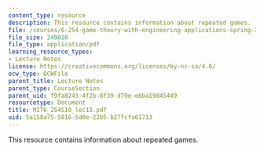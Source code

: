 ```yaml
---
content_type: resource
description: This resource contains information about repeated games.
file: /courses/6-254-game-theory-with-engineering-applications-spring-2010/5a158a7558165d0e22b5b27fcfa01713_MIT6_254S10_lec15.pdf
file_size: 249028
file_type: application/pdf
learning_resource_types:
- Lecture Notes
license: https://creativecommons.org/licenses/by-nc-sa/4.0/
ocw_type: OCWFile
parent_title: Lecture Notes
parent_type: CourseSection
parent_uid: f9fa8243-4f2b-8f39-d79e-e6ba19845449
resourcetype: Document
title: MIT6_254S10_lec15.pdf
uid: 5a158a75-5816-5d0e-22b5-b27fcfa01713
---
```

This resource contains information about repeated games.